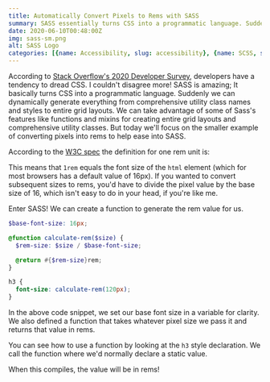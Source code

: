 ```yaml
---
title: Automatically Convert Pixels to Rems with SASS
summary: SASS essentially turns CSS into a programmatic language. Suddenly we can dynamically generate everything from comprehensive utility class names and styles to entire grid layouts.  In this post we'll take advantage of SASS functions to convert pixels to rems without all the ugly math.
date: 2020-06-10T00:48:00Z
img: sass-sm.png
alt: SASS Logo
categories: [{name: Accessibility, slug: accessibility}, {name: SCSS, slug: scss}]
---
```



<p class="drop-cap">According to <a href="https://insights.stackoverflow.com/survey/2020#technology-most-loved-dreaded-and-wanted-languages-loved" target="_blank" rel="noopener noreferrer">Stack Overflow's 2020 Developer Survey</a>, developers have a tendency to dread CSS. I couldn't disagree more! SASS is amazing; It basically turns CSS into a programmatic language. Suddenly we can dynamically generate everything from comprehensive utility class names and styles to entire grid layouts. We can take advantage of some of Sass's features like functions and mixins for creating entire grid layouts and comprehensive utility classes.  But today we'll focus on the smaller example of converting pixels into rems to help ease into SASS.</p>

According to the <a href="http://www.w3.org/TR/2013/CR-css3-values-20130730/#font-relative-lengths" target="_blank" rel="noopener noreferrer">W3C spec</a> the definition for one rem unit is:

<quote>
  <template #quote>One rem is equal to the computed value of the font-size on the root element. When specified on the font-size property of the root element, the rem units refer to the property’s initial value.</template>
</quote>

This means that `1rem` equals the font size of the `html` element (which for most browsers has a default value of 16px). If you wanted to convert subsequent sizes to rems, you'd have to divide the pixel value by the base size of 16, which isn't easy to do in your head, if you're like me.

Enter SASS! We can create a function to generate the rem value for us.

```scss
$base-font-size: 16px;

@function calculate-rem($size) {
  $rem-size: $size / $base-font-size;

  @return #{$rem-size}rem;
}

h3 {
  font-size: calculate-rem(120px);
}
```

In the above code snippet, we set our base font size in a variable for clarity. We also defined a function that takes whatever pixel size we pass it and returns that value in rems.

You can see how to use a function by looking at the `h3` style declaration. We call the function where we'd normally declare a static value.

When this compiles, the value will be in rems!


